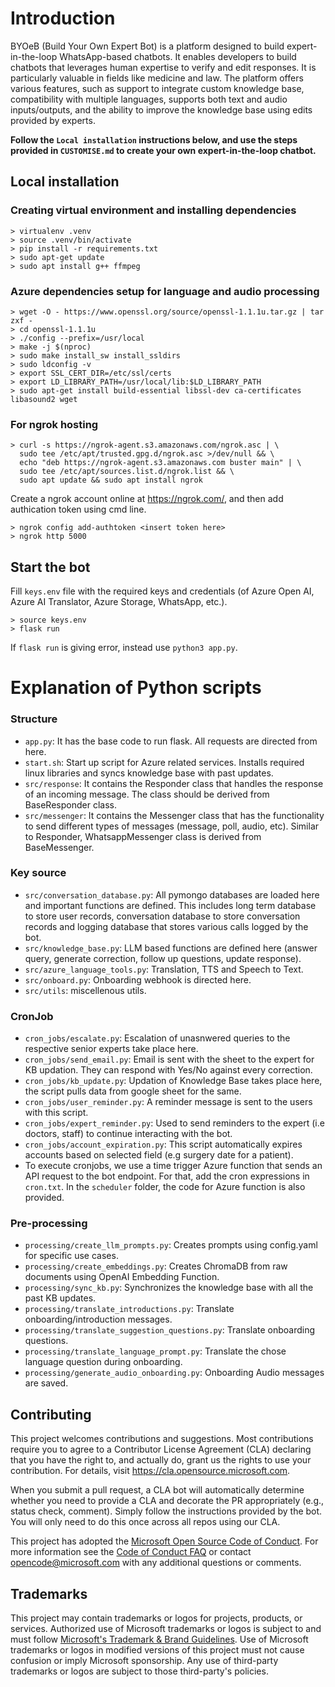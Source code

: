 # Introduction 
BYOeB (Build Your Own Expert Bot) is a platform designed to build expert-in-the-loop WhatsApp-based chatbots. It enables developers to build chatbots that leverages human expertise to verify and edit responses. It is particularly valuable in fields like medicine and law. The platform offers various features, such as support to integrate custom knowledge base, compatibility with multiple languages, supports both text and audio inputs/outputs, and the ability to improve the knowledge base using edits provided by experts.

**Follow the `Local installation` instructions below, and use the steps provided in `CUSTOMISE.md` to create your own expert-in-the-loop chatbot.**

## Local installation
### Creating virtual environment and installing dependencies
```console
> virtualenv .venv
> source .venv/bin/activate
> pip install -r requirements.txt
> sudo apt-get update
> sudo apt install g++ ffmpeg
```

### Azure dependencies setup for language and audio processing
```console
> wget -O - https://www.openssl.org/source/openssl-1.1.1u.tar.gz | tar zxf -
> cd openssl-1.1.1u
> ./config --prefix=/usr/local
> make -j $(nproc)
> sudo make install_sw install_ssldirs
> sudo ldconfig -v
> export SSL_CERT_DIR=/etc/ssl/certs   
> export LD_LIBRARY_PATH=/usr/local/lib:$LD_LIBRARY_PATH
> sudo apt-get install build-essential libssl-dev ca-certificates libasound2 wget
```

### For ngrok hosting
```console
> curl -s https://ngrok-agent.s3.amazonaws.com/ngrok.asc | \
  sudo tee /etc/apt/trusted.gpg.d/ngrok.asc >/dev/null && \
  echo "deb https://ngrok-agent.s3.amazonaws.com buster main" | \
  sudo tee /etc/apt/sources.list.d/ngrok.list && \
  sudo apt update && sudo apt install ngrok
```
Create a ngrok account online at https://ngrok.com/, and then add authication token using cmd line.
```console
> ngrok config add-authtoken <insert token here>
> ngrok http 5000
```

## Start the bot
Fill `keys.env` file with the required keys and credentials (of Azure Open AI, Azure AI Translator, Azure Storage, WhatsApp, etc.).

```console
> source keys.env
> flask run
```
If `flask run` is giving error, instead use `python3 app.py`.

# Explanation of Python scripts

### Structure
- `app.py`: It has the base code to run flask. All requests are directed from here.
- `start.sh`: Start up script for Azure related services. Installs required linux libraries and syncs knowledge base with past updates.
- `src/response`: It contains the Responder class that handles the response of an incoming message. The class should be derived from BaseResponder class.
- `src/messenger`: It contains the Messenger class that has the functionality to send different types of messages (message, poll, audio, etc). Similar to Responder, WhatsappMessenger class is derived from BaseMessenger.

### Key source
- `src/conversation_database.py`: All pymongo databases are loaded here and important functions are defined. This includes long term database to store user records, conversation database to store conversation records and logging database that stores various calls logged by the bot.
- `src/knowledge_base.py`: LLM based functions are defined here (answer query, generate correction, follow up questions, update response).
- `src/azure_language_tools.py`: Translation, TTS and Speech to Text.
- `src/onboard.py`: Onboarding webhook is directed here.
- `src/utils`: miscellenous utils.

### CronJob
- `cron_jobs/escalate.py`: Escalation of unasnwered queries to the respective senior experts take place here.
- `cron_jobs/send_email.py`: Email is sent with the sheet to the expert for KB updation. They can respond with Yes/No against every correction.
- `cron_jobs/kb_update.py`: Updation of Knowledge Base takes place here, the script pulls data from google sheet for the same.
- `cron_jobs/user_reminder.py`: A reminder message is sent to the users with this script.
- `cron_jobs/expert_reminder.py`: Used to send reminders to the expert (i.e doctors, staff) to continue interacting with the bot.
- `cron_jobs/account_expiration.py`: This script automatically expires accounts based on selected field (e.g surgery date for a patient).
- To execute cronjobs, we use a time trigger Azure function that sends an API request to the bot endpoint. For that, add the cron expressions in `cron.txt`. In the `scheduler` folder, the code for Azure function is also provided.

### Pre-processing
- `processing/create_llm_prompts.py`: Creates prompts using config.yaml for specific use cases.
- `processing/create_embeddings.py`: Creates ChromaDB from raw documents using OpenAI Embedding Function. 
- `processing/sync_kb.py`: Synchronizes the knowledge base with all the past KB updates.
- `processing/translate_introductions.py`: Translate onboarding/introduction messages.
- `processing/translate_suggestion_questions.py`: Translate onboarding questions.
- `processing/translate_language_prompt.py`: Translate the chose language question during onboarding.
- `processing/generate_audio_onboarding.py`: Onboarding Audio messages are saved.

## Contributing

This project welcomes contributions and suggestions.  Most contributions require you to agree to a
Contributor License Agreement (CLA) declaring that you have the right to, and actually do, grant us
the rights to use your contribution. For details, visit https://cla.opensource.microsoft.com.

When you submit a pull request, a CLA bot will automatically determine whether you need to provide
a CLA and decorate the PR appropriately (e.g., status check, comment). Simply follow the instructions
provided by the bot. You will only need to do this once across all repos using our CLA.

This project has adopted the [Microsoft Open Source Code of Conduct](https://opensource.microsoft.com/codeofconduct/).
For more information see the [Code of Conduct FAQ](https://opensource.microsoft.com/codeofconduct/faq/) or
contact [opencode@microsoft.com](mailto:opencode@microsoft.com) with any additional questions or comments.

## Trademarks

This project may contain trademarks or logos for projects, products, or services. Authorized use of Microsoft 
trademarks or logos is subject to and must follow 
[Microsoft's Trademark & Brand Guidelines](https://www.microsoft.com/en-us/legal/intellectualproperty/trademarks/usage/general).
Use of Microsoft trademarks or logos in modified versions of this project must not cause confusion or imply Microsoft sponsorship.
Any use of third-party trademarks or logos are subject to those third-party's policies.
